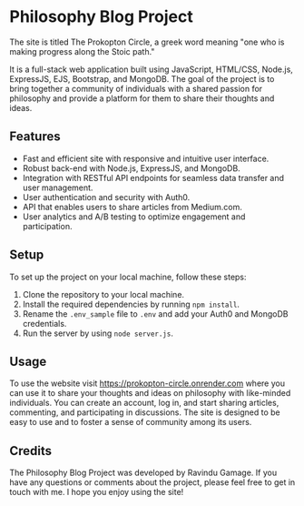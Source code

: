 # Philosophy Blog Project

The site is titled The Prokopton Circle, a greek word meaning "one who is making progress along the Stoic path." 

It is a full-stack web application built using JavaScript, HTML/CSS, Node.js, ExpressJS, EJS, Bootstrap, and MongoDB. The goal of the project is to bring together a community of individuals with a shared passion for philosophy and provide a platform for them to share their thoughts and ideas.

## Features

- Fast and efficient site with responsive and intuitive user interface.
- Robust back-end with Node.js, ExpressJS, and MongoDB.
- Integration with RESTful API endpoints for seamless data transfer and user management.
- User authentication and security with Auth0.
- API that enables users to share articles from Medium.com.
- User analytics and A/B testing to optimize engagement and participation.

## Setup

To set up the project on your local machine, follow these steps:

1. Clone the repository to your local machine.
2. Install the required dependencies by running `npm install`.
3. Rename the `.env_sample` file to `.env` and add your Auth0 and MongoDB credentials.
4. Run the server by using `node server.js`.

## Usage

To use the website visit https://prokopton-circle.onrender.com where you can use it to share your thoughts and ideas on philosophy with like-minded individuals. You can create an account, log in, and start sharing articles, commenting, and participating in discussions. The site is designed to be easy to use and to foster a sense of community among its users.

## Credits

The Philosophy Blog Project was developed by Ravindu Gamage. If you have any questions or comments about the project, please feel free to get in touch with me. I hope you enjoy using the site!
